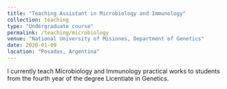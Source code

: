 ```yaml
---
title: "Teaching Assistant in Microbiology and Immunology"
collection: teaching
type: "Undergraduate course"
permalink: /teaching/microbiology
venue: "National University of Misiones, Department of Genetics"
date: 2020-01-09
location: "Posadas, Argentina"
---
```


I currently teach Microbiology and Immunology practical works to students from the fourth year of the degree Licentiate in Genetics.


